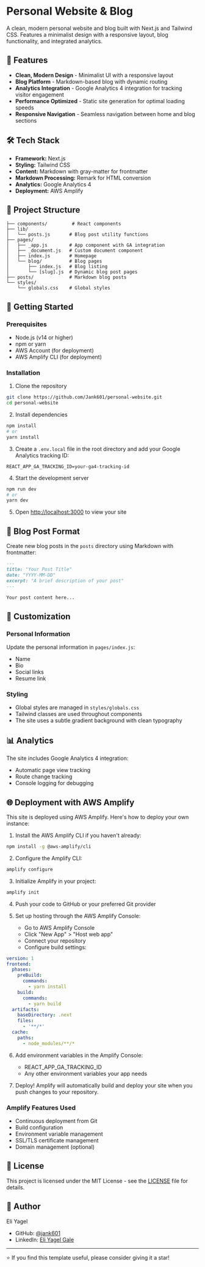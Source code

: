 # Personal Website & Blog

A clean, modern personal website and blog built with Next.js and Tailwind CSS. Features a minimalist design with a responsive layout, blog functionality, and integrated analytics.

## 🌟 Features

- **Clean, Modern Design** - Minimalist UI with a responsive layout
- **Blog Platform** - Markdown-based blog with dynamic routing
- **Analytics Integration** - Google Analytics 4 integration for tracking visitor engagement
- **Performance Optimized** - Static site generation for optimal loading speeds
- **Responsive Navigation** - Seamless navigation between home and blog sections

## 🛠️ Tech Stack

- **Framework:** Next.js
- **Styling:** Tailwind CSS
- **Content:** Markdown with gray-matter for frontmatter
- **Markdown Processing:** Remark for HTML conversion
- **Analytics:** Google Analytics 4
- **Deployment:** AWS Amplify

## 📁 Project Structure

```
├── components/         # React components
├── lib/
│   └── posts.js       # Blog post utility functions
├── pages/
│   ├── _app.js        # App component with GA integration
│   ├── _document.js   # Custom document component
│   ├── index.js       # Homepage
│   └── blog/          # Blog pages
│       ├── index.js   # Blog listing
│       └── [slug].js  # Dynamic blog post pages
├── posts/             # Markdown blog posts
└── styles/
    └── globals.css    # Global styles
```

## 🚀 Getting Started

### Prerequisites

- Node.js (v14 or higher)
- npm or yarn
- AWS Account (for deployment)
- AWS Amplify CLI (for deployment)

### Installation

1. Clone the repository
```bash
git clone https://github.com/Jank601/personal-website.git
cd personal-website
```

2. Install dependencies
```bash
npm install
# or
yarn install
```

3. Create a `.env.local` file in the root directory and add your Google Analytics tracking ID:
```
REACT_APP_GA_TRACKING_ID=your-ga4-tracking-id
```

4. Start the development server
```bash
npm run dev
# or
yarn dev
```

5. Open [http://localhost:3000](http://localhost:3000) to view your site

## 📝 Blog Post Format

Create new blog posts in the `posts` directory using Markdown with frontmatter:

```markdown
---
title: "Your Post Title"
date: "YYYY-MM-DD"
excerpt: "A brief description of your post"
---

Your post content here...
```

## 🔧 Customization

### Personal Information
Update the personal information in `pages/index.js`:
- Name
- Bio
- Social links
- Resume link

### Styling
- Global styles are managed in `styles/globals.css`
- Tailwind classes are used throughout components
- The site uses a subtle gradient background with clean typography

## 📊 Analytics

The site includes Google Analytics 4 integration:
- Automatic page view tracking
- Route change tracking
- Console logging for debugging

## 🌐 Deployment with AWS Amplify

This site is deployed using AWS Amplify. Here's how to deploy your own instance:

1. Install the AWS Amplify CLI if you haven't already:
```bash
npm install -g @aws-amplify/cli
```

2. Configure the Amplify CLI:
```bash
amplify configure
```

3. Initialize Amplify in your project:
```bash
amplify init
```

4. Push your code to GitHub or your preferred Git provider

5. Set up hosting through the AWS Amplify Console:
   - Go to AWS Amplify Console
   - Click "New App" > "Host web app"
   - Connect your repository
   - Configure build settings:

```yaml
version: 1
frontend:
  phases:
    preBuild:
      commands:
        - yarn install
    build:
      commands:
        - yarn build
  artifacts:
    baseDirectory: .next
    files:
      - '**/*'
  cache:
    paths:
      - node_modules/**/*
```

6. Add environment variables in the Amplify Console:
   - REACT_APP_GA_TRACKING_ID
   - Any other environment variables your app needs

7. Deploy! Amplify will automatically build and deploy your site when you push changes to your repository.

### Amplify Features Used
- Continuous deployment from Git
- Build configuration
- Environment variable management
- SSL/TLS certificate management
- Domain management (optional)

## 📄 License

This project is licensed under the MIT License - see the [LICENSE](LICENSE) file for details.

## 👤 Author

Eli Yagel
- GitHub: [@jank601](https://github.com/jank601)
- LinkedIn: [Eli Yagel Gale](https://www.linkedin.com/in/eli-yagel-gale-6108301b3/)

---

⭐️ If you find this template useful, please consider giving it a star!